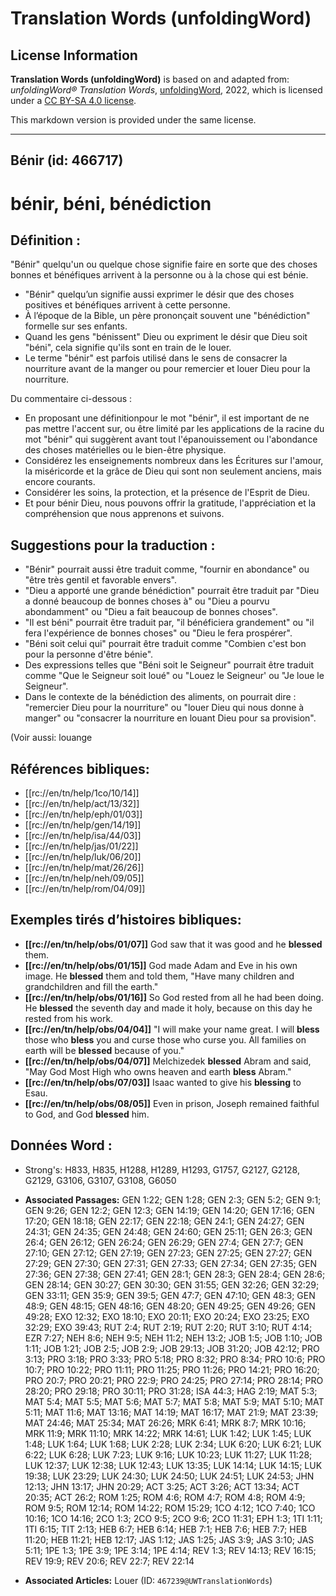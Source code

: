 # Translation Words (unfoldingWord)

## License Information

**Translation Words (unfoldingWord)** is based on and adapted from: _unfoldingWord® Translation Words_, [unfoldingWord](https://unfoldingword.org/utw), 2022, which is licensed under a [CC BY-SA 4.0 license](https://creativecommons.org/licenses/by-sa/4.0/legalcode.en).

This markdown version is provided under the same license.



--------------------------------

## Bénir (id: 466717)

bénir, béni, bénédiction
========================

Définition :
------------

"Bénir" quelqu'un ou quelque chose signifie faire en sorte que des choses bonnes et bénéfiques arrivent à la personne ou à la chose qui est bénie.

* "Bénir" quelqu’un signifie aussi exprimer le désir que des choses positives et bénéfiques arrivent à cette personne.
* À l’époque de la Bible, un père prononçait souvent une "bénédiction" formelle sur ses enfants.
* Quand les gens "bénissent" Dieu ou expriment le désir que Dieu soit "béni", cela signifie qu'ils sont en train de le louer.
* Le terme "bénir" est parfois utilisé dans le sens de consacrer la nourriture avant de la manger ou pour remercier et louer Dieu pour la nourriture.

Du commentaire ci\-dessous :

* En proposant une définitionpour le mot "bénir", il est important de ne pas mettre l'accent sur, ou être limité par les applications de la racine du mot "bénir" qui suggèrent avant tout l'épanouissement ou l'abondance des choses matérielles ou le bien\-être physique.
* Considérez les enseignements nombreux dans les Écritures sur l'amour, la miséricorde et la grâce de Dieu qui sont non seulement anciens, mais encore courants.
* Considérer les soins, la protection, et la présence de l'Esprit de Dieu.
* Et pour bénir Dieu, nous pouvons offrir la gratitude, l'appréciation et la compréhension que nous apprenons et suivons.

Suggestions pour la traduction :
--------------------------------

* "Bénir" pourrait aussi être traduit comme, "fournir en abondance" ou "être très gentil et favorable envers".
* "Dieu a apporté une grande bénédiction" pourrait être traduit par "Dieu a donné beaucoup de bonnes choses à" ou "Dieu a pourvu abondamment" ou "Dieu a fait beaucoup de bonnes choses".
* "Il est béni" pourrait être traduit par, "il bénéficiera grandement" ou "il fera l'expérience de bonnes choses" ou "Dieu le fera prospérer".
* "Béni soit celui qui" pourrait être traduit comme "Combien c'est bon pour la personne d'être bénie".
* Des expressions telles que "Béni soit le Seigneur" pourrait être traduit comme "Que le Seigneur soit loué" ou "Louez le Seigneur' ou "Je loue le Seigneur".
* Dans le contexte de la bénédiction des aliments, on pourrait dire : "remercier Dieu pour la nourriture" ou "louer Dieu qui nous donne à manger" ou "consacrer la nourriture en louant Dieu pour sa provision".

(Voir aussi: louange

Références bibliques:
---------------------

* \[\[rc://en/tn/help/1co/10/14]]
* \[\[rc://en/tn/help/act/13/32]]
* \[\[rc://en/tn/help/eph/01/03]]
* \[\[rc://en/tn/help/gen/14/19]]
* \[\[rc://en/tn/help/isa/44/03]]
* \[\[rc://en/tn/help/jas/01/22]]
* \[\[rc://en/tn/help/luk/06/20]]
* \[\[rc://en/tn/help/mat/26/26]]
* \[\[rc://en/tn/help/neh/09/05]]
* \[\[rc://en/tn/help/rom/04/09]]

Exemples tirés d’histoires bibliques:
-------------------------------------

* **\[\[rc://en/tn/help/obs/01/07]]** God saw that it was good and he **blessed** them.
* **\[\[rc://en/tn/help/obs/01/15]]** God made Adam and Eve in his own image. He **blessed** them and told them, "Have many children and grandchildren and fill the earth."
* **\[\[rc://en/tn/help/obs/01/16]]** So God rested from all he had been doing. He **blessed** the seventh day and made it holy, because on this day he rested from his work.
* **\[\[rc://en/tn/help/obs/04/04]]** "I will make your name great. I will **bless** those who **bless** you and curse those who curse you. All families on earth will be **blessed** because of you."
* **\[\[rc://en/tn/help/obs/04/07]]** Melchizedek **blessed** Abram and said, "May God Most High who owns heaven and earth **bless** Abram."
* **\[\[rc://en/tn/help/obs/07/03]]** Isaac wanted to give his **blessing** to Esau.
* **\[\[rc://en/tn/help/obs/08/05]]** Even in prison, Joseph remained faithful to God, and God **blessed** him.

Données Word :
--------------

* Strong's: H833, H835, H1288, H1289, H1293, G1757, G2127, G2128, G2129, G3106, G3107, G3108, G6050

* **Associated Passages:** GEN 1:22; GEN 1:28; GEN 2:3; GEN 5:2; GEN 9:1; GEN 9:26; GEN 12:2; GEN 12:3; GEN 14:19; GEN 14:20; GEN 17:16; GEN 17:20; GEN 18:18; GEN 22:17; GEN 22:18; GEN 24:1; GEN 24:27; GEN 24:31; GEN 24:35; GEN 24:48; GEN 24:60; GEN 25:11; GEN 26:3; GEN 26:4; GEN 26:12; GEN 26:24; GEN 26:29; GEN 27:4; GEN 27:7; GEN 27:10; GEN 27:12; GEN 27:19; GEN 27:23; GEN 27:25; GEN 27:27; GEN 27:29; GEN 27:30; GEN 27:31; GEN 27:33; GEN 27:34; GEN 27:35; GEN 27:36; GEN 27:38; GEN 27:41; GEN 28:1; GEN 28:3; GEN 28:4; GEN 28:6; GEN 28:14; GEN 30:27; GEN 30:30; GEN 31:55; GEN 32:26; GEN 32:29; GEN 33:11; GEN 35:9; GEN 39:5; GEN 47:7; GEN 47:10; GEN 48:3; GEN 48:9; GEN 48:15; GEN 48:16; GEN 48:20; GEN 49:25; GEN 49:26; GEN 49:28; EXO 12:32; EXO 18:10; EXO 20:11; EXO 20:24; EXO 23:25; EXO 32:29; EXO 39:43; RUT 2:4; RUT 2:19; RUT 2:20; RUT 3:10; RUT 4:14; EZR 7:27; NEH 8:6; NEH 9:5; NEH 11:2; NEH 13:2; JOB 1:5; JOB 1:10; JOB 1:11; JOB 1:21; JOB 2:5; JOB 2:9; JOB 29:13; JOB 31:20; JOB 42:12; PRO 3:13; PRO 3:18; PRO 3:33; PRO 5:18; PRO 8:32; PRO 8:34; PRO 10:6; PRO 10:7; PRO 10:22; PRO 11:11; PRO 11:25; PRO 11:26; PRO 14:21; PRO 16:20; PRO 20:7; PRO 20:21; PRO 22:9; PRO 24:25; PRO 27:14; PRO 28:14; PRO 28:20; PRO 29:18; PRO 30:11; PRO 31:28; ISA 44:3; HAG 2:19; MAT 5:3; MAT 5:4; MAT 5:5; MAT 5:6; MAT 5:7; MAT 5:8; MAT 5:9; MAT 5:10; MAT 5:11; MAT 11:6; MAT 13:16; MAT 14:19; MAT 16:17; MAT 21:9; MAT 23:39; MAT 24:46; MAT 25:34; MAT 26:26; MRK 6:41; MRK 8:7; MRK 10:16; MRK 11:9; MRK 11:10; MRK 14:22; MRK 14:61; LUK 1:42; LUK 1:45; LUK 1:48; LUK 1:64; LUK 1:68; LUK 2:28; LUK 2:34; LUK 6:20; LUK 6:21; LUK 6:22; LUK 6:28; LUK 7:23; LUK 9:16; LUK 10:23; LUK 11:27; LUK 11:28; LUK 12:37; LUK 12:38; LUK 12:43; LUK 13:35; LUK 14:14; LUK 14:15; LUK 19:38; LUK 23:29; LUK 24:30; LUK 24:50; LUK 24:51; LUK 24:53; JHN 12:13; JHN 13:17; JHN 20:29; ACT 3:25; ACT 3:26; ACT 13:34; ACT 20:35; ACT 26:2; ROM 1:25; ROM 4:6; ROM 4:7; ROM 4:8; ROM 4:9; ROM 9:5; ROM 12:14; ROM 14:22; ROM 15:29; 1CO 4:12; 1CO 7:40; 1CO 10:16; 1CO 14:16; 2CO 1:3; 2CO 9:5; 2CO 9:6; 2CO 11:31; EPH 1:3; 1TI 1:11; 1TI 6:15; TIT 2:13; HEB 6:7; HEB 6:14; HEB 7:1; HEB 7:6; HEB 7:7; HEB 11:20; HEB 11:21; HEB 12:17; JAS 1:12; JAS 1:25; JAS 3:9; JAS 3:10; JAS 5:11; 1PE 1:3; 1PE 3:9; 1PE 3:14; 1PE 4:14; REV 1:3; REV 14:13; REV 16:15; REV 19:9; REV 20:6; REV 22:7; REV 22:14
* **Associated Articles:** Louer (ID: `467239@UWTranslationWords`)

